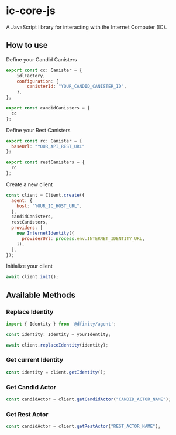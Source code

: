 # ic-core-js

A JavaScript library for interacting with the Internet Computer (IC).

## How to use

Define your Candid Canisters

```javascript
export const cc: Canister = {
	idlFactory,
	configuration: {
		canisterId: "YOUR_CANDID_CANISTER_ID",
	},
};

export const candidCanisters = {
  cc
};
```

Define your Rest Canisters

```javascript
export const rc: Canister = {
  baseUrl: "YOUR_API_REST_URL"
};

export const restCanisters = {
  rc
};
```

Create a new client

```javascript
const client = Client.create({
  agent: {
    host: "YOUR_IC_HOST_URL",
  },
  candidCanisters,
  restCanisters,
  providers: [
    new InternetIdentity({
      providerUrl: process.env.INTERNET_IDENTITY_URL,
    }),
  ],
});
```

Initialize your client

```javascript
await client.init();
```

## Available Methods

### Replace Identity

```javascript
import { Identity } from '@dfinity/agent';

const identity: Identity = yourIdentity;

await client.replaceIdentity(identity);
```

### Get current Identity

```javascript
const identity = client.getIdentity();
```

### Get Candid Actor

```javascript
const candidActor = client.getCandidActor("CANDID_ACTOR_NAME");
```

### Get Rest Actor

```javascript
const candidActor = client.getRestActor("REST_ACTOR_NAME");
```
